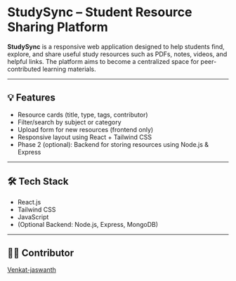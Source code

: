 # StudySync – Student Resource Sharing Platform

**StudySync** is a responsive web application designed to help students find, explore, and share useful study resources such as PDFs, notes, videos, and helpful links. The platform aims to become a centralized space for peer-contributed learning materials.

---

## 💡 Features

- Resource cards (title, type, tags, contributor)
- Filter/search by subject or category
- Upload form for new resources (frontend only)
- Responsive layout using React + Tailwind CSS
- Phase 2 (optional): Backend for storing resources using Node.js & Express

---

## 🛠️ Tech Stack

- React.js  
- Tailwind CSS  
- JavaScript  
- (Optional Backend: Node.js, Express, MongoDB)

---

## 👨‍💻 Contributor

[Venkat-jaswanth](https://github.com/Venkat-jaswanth)

